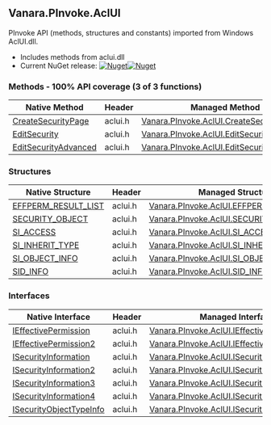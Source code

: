 ## Vanara.PInvoke.AclUI  
PInvoke API (methods, structures and constants) imported from Windows AclUI.dll.

- Includes methods from aclui.dll  
- Current NuGet release: [![Nuget](https://img.shields.io/nuget/v/Vanara.PInvoke.AclUI?logo=nuget&style=flat-square)![Nuget](https://img.shields.io/nuget/dt/Vanara.PInvoke.AclUI?label=%20&style=flat-square)](https://www.nuget.org/packages/Vanara.PInvoke.AclUI)  
### Methods - 100% API coverage (3 of 3 functions)  
Native Method | Header | Managed Method  
--- | --- | ---  
[CreateSecurityPage](https://www.google.com/search?num=5&q=CreateSecurityPage+site%3Adocs.microsoft.com) | aclui.h | [Vanara.PInvoke.AclUI.CreateSecurityPage](https://github.com/dahall/Vanara/search?l=C%23&q=CreateSecurityPage)  
[EditSecurity](https://www.google.com/search?num=5&q=EditSecurity+site%3Adocs.microsoft.com) | aclui.h | [Vanara.PInvoke.AclUI.EditSecurity](https://github.com/dahall/Vanara/search?l=C%23&q=EditSecurity)  
[EditSecurityAdvanced](https://www.google.com/search?num=5&q=EditSecurityAdvanced+site%3Adocs.microsoft.com) | aclui.h | [Vanara.PInvoke.AclUI.EditSecurityAdvanced](https://github.com/dahall/Vanara/search?l=C%23&q=EditSecurityAdvanced)  
### Structures  
Native Structure | Header | Managed Structure  
--- | --- | ---  
[EFFPERM_RESULT_LIST](https://www.google.com/search?num=5&q=EFFPERM_RESULT_LIST+site%3Adocs.microsoft.com) | aclui.h | [Vanara.PInvoke.AclUI.EFFPERM_RESULT_LIST](https://github.com/dahall/Vanara/search?l=C%23&q=EFFPERM_RESULT_LIST)  
[SECURITY_OBJECT](https://www.google.com/search?num=5&q=SECURITY_OBJECT+site%3Adocs.microsoft.com) | aclui.h | [Vanara.PInvoke.AclUI.SECURITY_OBJECT](https://github.com/dahall/Vanara/search?l=C%23&q=SECURITY_OBJECT)  
[SI_ACCESS](https://www.google.com/search?num=5&q=SI_ACCESS+site%3Adocs.microsoft.com) | aclui.h | [Vanara.PInvoke.AclUI.SI_ACCESS](https://github.com/dahall/Vanara/search?l=C%23&q=SI_ACCESS)  
[SI_INHERIT_TYPE](https://www.google.com/search?num=5&q=SI_INHERIT_TYPE+site%3Adocs.microsoft.com) | aclui.h | [Vanara.PInvoke.AclUI.SI_INHERIT_TYPE](https://github.com/dahall/Vanara/search?l=C%23&q=SI_INHERIT_TYPE)  
[SI_OBJECT_INFO](https://www.google.com/search?num=5&q=SI_OBJECT_INFO+site%3Adocs.microsoft.com) | aclui.h | [Vanara.PInvoke.AclUI.SI_OBJECT_INFO](https://github.com/dahall/Vanara/search?l=C%23&q=SI_OBJECT_INFO)  
[SID_INFO](https://www.google.com/search?num=5&q=SID_INFO+site%3Adocs.microsoft.com) | aclui.h | [Vanara.PInvoke.AclUI.SID_INFO](https://github.com/dahall/Vanara/search?l=C%23&q=SID_INFO)  
### Interfaces  
Native Interface | Header | Managed Interface  
--- | --- | ---  
[IEffectivePermission](https://www.google.com/search?num=5&q=IEffectivePermission+site%3Adocs.microsoft.com) | aclui.h | [Vanara.PInvoke.AclUI.IEffectivePermission](https://github.com/dahall/Vanara/search?l=C%23&q=IEffectivePermission)  
[IEffectivePermission2](https://www.google.com/search?num=5&q=IEffectivePermission2+site%3Adocs.microsoft.com) | aclui.h | [Vanara.PInvoke.AclUI.IEffectivePermission2](https://github.com/dahall/Vanara/search?l=C%23&q=IEffectivePermission2)  
[ISecurityInformation](https://www.google.com/search?num=5&q=ISecurityInformation+site%3Adocs.microsoft.com) | aclui.h | [Vanara.PInvoke.AclUI.ISecurityInformation](https://github.com/dahall/Vanara/search?l=C%23&q=ISecurityInformation)  
[ISecurityInformation2](https://www.google.com/search?num=5&q=ISecurityInformation2+site%3Adocs.microsoft.com) | aclui.h | [Vanara.PInvoke.AclUI.ISecurityInformation2](https://github.com/dahall/Vanara/search?l=C%23&q=ISecurityInformation2)  
[ISecurityInformation3](https://www.google.com/search?num=5&q=ISecurityInformation3+site%3Adocs.microsoft.com) | aclui.h | [Vanara.PInvoke.AclUI.ISecurityInformation3](https://github.com/dahall/Vanara/search?l=C%23&q=ISecurityInformation3)  
[ISecurityInformation4](https://www.google.com/search?num=5&q=ISecurityInformation4+site%3Adocs.microsoft.com) | aclui.h | [Vanara.PInvoke.AclUI.ISecurityInformation4](https://github.com/dahall/Vanara/search?l=C%23&q=ISecurityInformation4)  
[ISecurityObjectTypeInfo](https://www.google.com/search?num=5&q=ISecurityObjectTypeInfo+site%3Adocs.microsoft.com) | aclui.h | [Vanara.PInvoke.AclUI.ISecurityObjectTypeInfo](https://github.com/dahall/Vanara/search?l=C%23&q=ISecurityObjectTypeInfo)  
